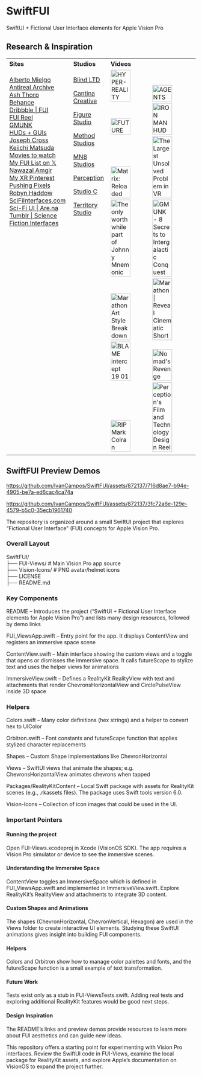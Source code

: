 # SwiftFUI
SwiftUI + Fictional User Interface elements for Apple Vision Pro  

## Research & Inspiration  
<table>
<tr>
<th style="text-align: left; vertical-align: top;">Sites</th>
<th style="text-align: left; vertical-align: top;">Studios</th>
  <th style="text-align: left; vertical-align: top;">Videos</th>
</tr>
<tr>
<td style="vertical-align: top;">

[Alberto Mielgo](https://www.albertomielgo.com/) 
[Antireal Archive](https://antireal.info/archive)  
[Ash Thorp](https://www.altcinc.com/)  
[Behance](https://www.behance.net/search/projects?search=FUI&sort=appreciations)  
[Dribbble | FUI](https://dribbble.com/tags/fui)  
[FUI Reel](https://www.schoolofmotion.com/blog/12-incredible-futuristic-ui-reels)  
[GMUNK](https://gmunk.com/Everything)  
[HUDs + GUIs](https://www.hudsandguis.com/)  
[Joseph Cross](https://www.artstation.com/josephacross)  
[Keiichi Matsuda](http://km.cx/)  
[Movies to watch](https://danilab.eu/ui-ux-inspiration-movies-every-designer-should-watch/)  
[My FUI List on 𝕏](https://x.com/i/lists/1685743116517543938)  
[Nawazal Amgir](https://nawazalamgir.com/portfolio/)   
[My XR Pinterest](https://www.pinterest.com/sopmacnavi/xr/)  
[Pushing Pixels](https://www.pushing-pixels.org/fui/)   
[Robyn Haddow](https://www.robynhaddow.com/)  
[SciFiInterfaces.com](https://scifiinterfaces.com/)  
[Sci-Fi UI | Are.na](https://www.are.na/figs-lab/sci-fi-ui)  
[Tumblr | Science Fiction Interfaces](https://sciencefictioninterfaces.tumblr.com/)  

</td>
<td style="vertical-align: top;">

[Blind LTD](https://www.blindltd.com/)  
  
[Cantina Creative](https://cantinacreative.com/film)  

[Figure Studio](https://figurestudio.co/)  

[Method Studios](https://www.methodstudios.com/en/methodmade/)  
  
[MN8 Studios](https://mn8studio.com/project)  
  
[Perception](https://www.experienceperception.com/film/?_work_film=film)  
  
[Studio C](https://www.studiocdesign.tv/)  
  
[Territory Studio](https://territorystudio.com/)  

</td>
<td style="vertical-align: top;">
<a href="https://vimeo.com/166807261" target="_blank"><img src="https://i.vimeocdn.com/video/571534199-095e9569e08e4e2a03b4888a8ac59f5762687b9c108ccfb60390162a19058cc4-d_640" alt="HYPER-REALITY" width="49%"></a>
<a href="https://vimeo.com/864503702" target="_blank"><img src="https://i.vimeocdn.com/video/1724034701-5fdc372fbee1d8198ca39802e30ac01f5334740bd3f35b0a24f7c4e985d0b37d-d_640" alt="AGENTS" width="49%"></a>
<a href="https://www.youtube.com/watch?v=hs-yH-WnjBQ" target="_blank"><img src="https://img.youtube.com/vi/hs-yH-WnjBQ/0.jpg" alt="FUTURE" width="49%"></a>
<a href="https://www.youtube.com/watch?v=v99Chyuyf4s" target="_blank"><img src="https://img.youtube.com/vi/v99Chyuyf4s/0.jpg" alt="IRON MAN HUD" width="49%"></a>
<a href="https://www.youtube.com/watch?v=fJDNUcIvxH8" target="_blank"><img src="https://img.youtube.com/vi/fJDNUcIvxH8/0.jpg" alt="Matrix: Reloaded" width="49%"></a>
<a href="https://www.youtube.com/watch?v=Fhlw88_Beu4" target="_blank"><img src="https://img.youtube.com/vi/Fhlw88_Beu4/0.jpg" alt="The Largest Unsolved Problem in VR" width="49%"></a>
<a href="https://www.youtube.com/watch?v=UzRjtvMQds4" target="_blank"><img src="https://img.youtube.com/vi/UzRjtvMQds4/0.jpg" alt="The only worthwhile part of Johnny Mnemonic" width="49%"></a>
<a href="https://www.youtube.com/watch?v=F93CP8UjRxk" target="_blank"><img src="https://img.youtube.com/vi/F93CP8UjRxk/0.jpg" alt="GMUNK - 8 Secrets to Intergalactic Conquest" width="49%"></a>
<a href="https://www.youtube.com/watch?v=JHApRRthYgQ" target="_blank"><img src="https://img.youtube.com/vi/JHApRRthYgQ/0.jpg" alt="Marathon Art Style Breakdown" width="49%"></a>
<a href="https://www.youtube.com/watch?v=fvbEnWLRo1s" target="_blank"><img src="https://img.youtube.com/vi/fvbEnWLRo1s/0.jpg" alt="Marathon | Reveal Cinematic Short" width="49%"></a>
<a href="https://www.youtube.com/watch?v=LQ6QjjdTlwE" target="_blank"><img src="https://img.youtube.com/vi/LQ6QjjdTlwE/0.jpg" alt="BLAME intercept 19 01" width="49%"></a>
<a href="https://www.youtube.com/watch?v=Tgke4ttqgF8" target="_blank"><img src="https://img.youtube.com/vi/Tgke4ttqgF8/0.jpg" alt="Nomad's Revenge" width="49%"></a>
<a href="https://vimeo.com/1563485" target="_blank"><img src="https://i.vimeocdn.com/video/21013054-7fabec3c6bace1a824254a78b33d1550c96699a0fdaa9784634f7529c3bc17e3-d_640" alt="RIP Mark Colran" width="49%"></a>  
<a href="https://vimeo.com/861340402" target="_blank"><img src="https://i.vimeocdn.com/video/1719827577-691a76a99b53dc11fec2318986321a6b8b76e267585cdbb7aafcc2c772b13fcf-d" alt="Perception's Film and Technology Design Reel" width="49%"></a>
</td>
</tr>
</table>

## SwiftFUI Preview Demos
https://github.com/IvanCampos/SwiftFUI/assets/872137/716d8ae7-b94e-4905-be7a-ed6cac4ca74a  

https://github.com/IvanCampos/SwiftFUI/assets/872137/3fc72a6e-129e-4579-b5c0-35ecb1961740  


The repository is organized around a small SwiftUI project that explores “Fictional User Interface” (FUI) concepts for Apple Vision Pro.

### Overall Layout  
SwiftFUI/  
├── FUI-Views/         # Main Vision Pro app source  
├── Vision-Icons/      # PNG avatar/helmet icons  
├── LICENSE  
├── README.md  

### Key Components
README – Introduces the project (“SwiftUI + Fictional User Interface elements for Apple Vision Pro”) and lists many design resources, followed by demo links

FUI_ViewsApp.swift – Entry point for the app. It displays ContentView and registers an immersive space scene

ContentView.swift – Main interface showing the custom views and a toggle that opens or dismisses the immersive space. It calls futureScape to stylize text and uses the helper views for animations

ImmersiveView.swift – Defines a RealityKit RealityView with text and attachments that render ChevronsHorizontalView and CirclePulseView inside 3D space

### Helpers

Colors.swift – Many color definitions (hex strings) and a helper to convert hex to UIColor

Orbitron.swift – Font constants and futureScape function that applies stylized character replacements

Shapes – Custom Shape implementations like ChevronHorizontal

Views – SwiftUI views that animate the shapes; e.g. ChevronsHorizontalView animates chevrons when tapped

Packages/RealityKitContent – Local Swift package with assets for RealityKit scenes (e.g., .rkassets files). The package uses Swift tools version 6.0.

Vision-Icons – Collection of icon images that could be used in the UI.

### Important Pointers  

#### Running the project
Open FUI-Views.xcodeproj in Xcode (VisionOS SDK). The app requires a Vision Pro simulator or device to see the immersive scenes.

#### Understanding the Immersive Space
ContentView toggles an ImmersiveSpace which is defined in FUI_ViewsApp.swift and implemented in ImmersiveView.swift. Explore RealityKit’s RealityView and attachments to integrate 3D content.

#### Custom Shapes and Animations
The shapes (ChevronHorizontal, ChevronVertical, Hexagon) are used in the Views folder to create interactive UI elements. Studying these SwiftUI animations gives insight into building FUI components.

#### Helpers
Colors and Orbitron show how to manage color palettes and fonts, and the futureScape function is a small example of text transformation.

#### Future Work
Tests exist only as a stub in FUI-ViewsTests.swift. Adding real tests and exploring additional RealityKit features would be good next steps.

#### Design Inspiration
The README’s links and preview demos provide resources to learn more about FUI aesthetics and can guide new ideas.  


This repository offers a starting point for experimenting with Vision Pro interfaces. Review the SwiftUI code in FUI-Views, examine the local package for RealityKit assets, and explore Apple’s documentation on VisionOS to expand the project further.
